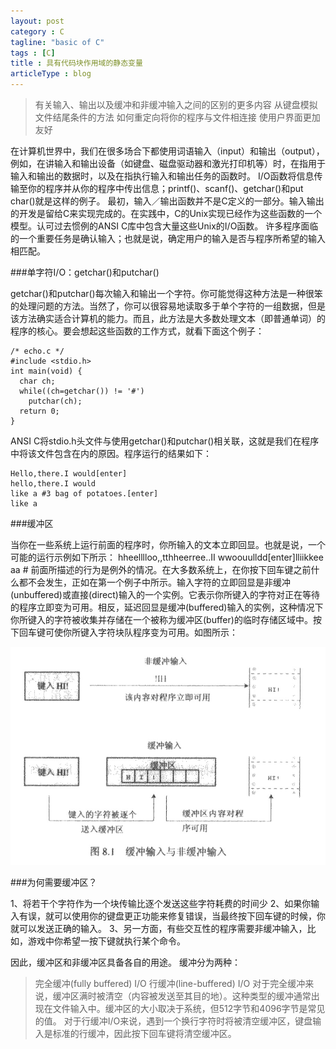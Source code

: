 ```yaml
---
layout: post
category : C
tagline: "basic of C"
tags : [C]
title : 具有代码块作用域的静态变量
articleType : blog
---
```


> 有关输入、输出以及缓冲和非缓冲输入之间的区别的更多内容
> 从键盘模拟文件结尾条件的方法
> 如何重定向将你的程序与文件相连接
> 使用户界面更加友好

在计算机世界中，我们在很多场合下都使用词语输入（input）和输出（output），例如，在讲输入和输出设备（如键盘、磁盘驱动器和激光打印机等）时，在指用于输入和输出的数据时，以及在指执行输入和输出任务的函数时。
I/O函数将信息传输至你的程序并从你的程序中传出信息；printf()、scanf()、getchar()和put char()就是这样的例子。
最初，输入／输出函数并不是C定义的一部分。输入输出的开发是留给C来实现完成的。在实践中，C的Unix实现已经作为这些函数的一个模型。认可过去惯例的ANSI C库中包含大量这些Unix的I/O函数。
许多程序面临的一个重要任务是确认输入；也就是说，确定用户的输入是否与程序所希望的输入相匹配。 

###单字符I/O：getchar()和putchar()

getchar()和putchar()每次输入和输出一个字符。你可能觉得这种方法是一种很笨的处理问题的方法。当然了，你可以很容易地读取多于单个字符的一组数据，但是该方法确实适合计算机的能力。而且，此方法是大多数处理文本（即普通单词）的程序的核心。要会想起这些函数的工作方式，就看下面这个例子：

    /* echo.c */
    #include <stdio.h>
    int main(void) {
      char ch;
      while((ch=getchar()) != '#')
        putchar(ch);
      return 0;
    }
    
ANSI C将stdio.h头文件与使用getchar()和putchar()相关联，这就是我们在程序中将该文件包含在内的原因。程序运行的结果如下：

    Hello,there.I would[enter]
    hello,there.I would
    like a #3 bag of potatoes.[enter]
    like a 
    
###缓冲区

当你在一些系统上运行前面的程序时，你所输入的文本立即回显。也就是说，一个可能的运行示例如下所示：
hheelllloo,,tthheerree..II wwoouulldd[enter]lliikkee  aa  #
前面所描述的行为是例外的情况。在大多数系统上，在你按下回车键之前什么都不会发生，正如在第一个例子中所示。输入字符的立即回显是非缓冲(unbuffered)或直接(direct)输入的一个实例。它表示你所键入的字符对正在等待的程序立即变为可用。相反，延迟回显是缓冲(buffered)输入的实例，这种情况下你所键入的字符被收集并存储在一个被称为缓冲区(buffer)的临时存储区域中。按下回车键可使你所键入字符块队程序变为可用。如图所示：

![缓冲区](img/1.png)

###为何需要缓冲区？

1、将若干个字符作为一个块传输比逐个发送这些字符耗费的时间少
2、如果你输入有误，就可以使用你的键盘更正功能来修复错误，当最终按下回车键的时候，你就可以发送正确的输入。
3、另一方面，有些交互性的程序需要非缓冲输入，比如，游戏中你希望一按下键就执行某个命令。

因此，缓冲区和非缓冲区具备各自的用途。
缓冲分为两种：
>完全缓冲(fully buffered) I/O
>行缓冲(line-buffered) I/O
对于完全缓冲来说，缓冲区满时被清空（内容被发送至其目的地）。这种类型的缓冲通常出现在文件输入中。缓冲区的大小取决于系统，但512字节和4096字节是常见的值。
对于行缓冲I/O来说，遇到一个换行字符时将被清空缓冲区，键盘输入是标准的行缓冲，因此按下回车键将清空缓冲区。